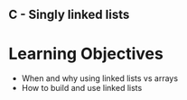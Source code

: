 ## C - Singly linked lists

# Learning Objectives
* When and why using linked lists vs arrays
* How to build and use linked lists
